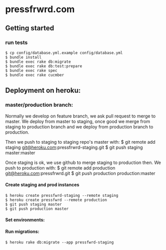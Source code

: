 # pressfrwrd.com


## Getting started

### run tests

    $ cp config/database.yml.example config/database.yml
    $ bundle install
    $ bundle exec rake db:migrate
    $ bundle exec rake db:test:prepare
    $ bundle exec rake spec
    $ bundle exec rake cucmber


## Deployment on heroku:

### master/production branch:

Normally we develop on feature branch, we ask pull request to merge to master.
We deploy from master to staging, once good we merge from staging to production branch and we deploy from production branch to production.

Then we push to staging to staging repo's master with:
    $ git remote add staging git@heroku.com:pressfrwrd-staging.git
    $ git push staging master:master
    
Once staging is ok, we use github to merge staging to production then. We push to production with:
    $ git remote add production git@heroku.com:pressfrwrd.git
    $ git push production production:master

#### Create staging and prod instances

    $ heroku create pressfwrd-staging --remote staging
    $ heroku create pressfwrd --remote production
    $ git push staging master
    $ git push production master

#### Set environments:

#### Run migrations:
    $ heroku rake db:migrate --app pressfwrd-staging
    

